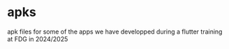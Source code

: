 # apks
apk files for some of the apps we have developped during a flutter training at FDG in 2024/2025
